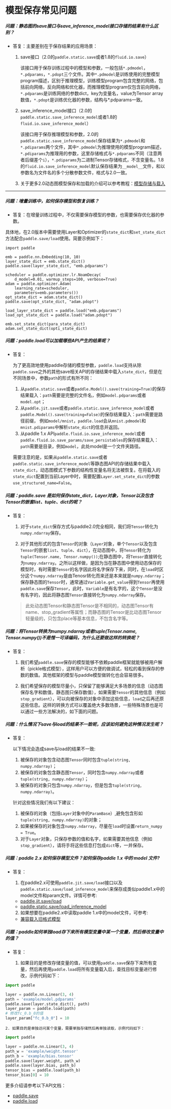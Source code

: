 # 模型保存常见问题


##### 问题：静态图的save接口与save_inference_model接口存储的结果有什么区别？

+ 答复：主要差别在于保存结果的应用场景：

  1. save接口（2.0的`paddle.static.save`或者1.8的`fluid.io.save`）

      该接口用于保存训练过程中的模型和参数，一般包括`*.pdmodel`，`*.pdparams`，`*.pdopt`三个文件。其中`*.pdmodel`是训练使用的完整模型program描述，区别于推理模型，训练模型program包含完整的网络，包括前向网络，反向网络和优化器，而推理模型program仅包含前向网络，`*.pdparams`是训练网络的参数dict，key为变量名，value为Tensor array数值，`*.pdopt`是训练优化器的参数，结构与*.pdparams一致。

  2. save_inference_model接口（2.0的`paddle.static.save_inference_model`或者1.8的`fluid.io.save_inference_model`）

      该接口用于保存推理模型和参数，2.0的`paddle.static.save_inference_model`保存结果为`*.pdmodel`和`*.pdiparams`两个文件，其中`*.pdmodel`为推理使用的模型program描述，`*.pdiparams`为推理用的参数，这里存储格式与`*.pdparams`不同（注意两者后缀差个`i`），`*.pdiparams`为二进制Tensor存储格式，不含变量名。1.8的`fluid.io.save_inference_model`默认保存结果为`__model__`文件，和以参数名为文件名的多个分散参数文件，格式与2.0一致。

  3. 关于更多2.0动态图模型保存和加载的介绍可以参考教程：[模型存储与载入](https://www.paddlepaddle.org.cn/documentation/docs/zh/guides/02_paddle2.0_develop/08_model_save_load_cn.html)

----------


##### 问题：增量训练中，如何保存模型和恢复训练？

+ 答复：在增量训练过程中，不仅需要保存模型的参数，也需要保存优化器的参数。

具体地，在2.0版本中需要使用Layer和Optimizer的`state_dict`和`set_state_dict`方法配合`paddle.save/load`使用。简要示例如下：

```
import paddle

emb = paddle.nn.Embedding(10, 10)
layer_state_dict = emb.state_dict()
paddle.save(layer_state_dict, "emb.pdparams")

scheduler = paddle.optimizer.lr.NoamDecay(
    d_model=0.01, warmup_steps=100, verbose=True)
adam = paddle.optimizer.Adam(
    learning_rate=scheduler,
    parameters=emb.parameters())
opt_state_dict = adam.state_dict()
paddle.save(opt_state_dict, "adam.pdopt")

load_layer_state_dict = paddle.load("emb.pdparams")
load_opt_state_dict = paddle.load("adam.pdopt")

emb.set_state_dict(para_state_dict)
adam.set_state_dict(opti_state_dict)
```

##### 问题：paddle.load可以加载哪些API产生的结果呢？
+ 答复：

  为了更高效地使用paddle存储的模型参数，`paddle.load`支持从除`paddle.save`之外的其他save相关API的存储结果中载入`state_dict`，但是在不同场景中，参数`path`的形式有所不同：
    1. 从`paddle.static.save`或者`paddle.Model().save(training=True)`的保存结果载入：`path`需要是完整的文件名，例如`model.pdparams`或者`model.opt`；
    2. 从`paddle.jit.save`或者`paddle.static.save_inference_model`或者`paddle.Model().save(training=False)`的保存结果载入：`path`需要是路径前缀， 例如`model/mnist`，`paddle.load`会从`mnist.pdmodel`和`mnist.pdiparams`中解析`state_dict`的信息并返回。
    3. 从paddle 1.x API`paddle.fluid.io.save_inference_model`或者`paddle.fluid.io.save_params/save_persistables`的保存结果载入：`path`需要是目录，例如`model`，此处model是一个文件夹路径。


  需要注意的是，如果从`paddle.static.save`或者`paddle.static.save_inference_model`等静态图API的存储结果中载入`state_dict`，动态图模式下参数的结构性变量名将无法被恢复。在将载入的`state_dict`配置到当前Layer中时，需要配置`Layer.set_state_dict`的参数`use_structured_name=False`。

##### 问题：paddle.save 是如何保存state_dict，Layer对象，Tensor以及包含Tensor的嵌套list、tuple、dict的呢？
+ 答复：
  1. 对于``state_dict``保存方式与paddle2.0完全相同，我们将``Tensor``转化为``numpy.ndarray``保存。

  2. 对于其他形式的包含``Tensor``的对象（``Layer``对象，单个``Tensor``以及包含``Tensor``的嵌套``list``、``tuple``、``dict``），在动态图中，将``Tensor``转化为``tuple(Tensor.name, Tensor.numpy())``;在静态图中，将``Tensor``直接转化为``numpy.ndarray``。之所以这样做，是因为当在静态图中使用动态保存的模型时，有时需要``Tensor``的名字因此将名字保存下来，同时，在``load``时区分这个``numpy.ndarray``是由Tenosr转化而来还是本来就是``numpy.ndarray``；保存静态图的``Tensor``时，通常通过``Variable.get_value``得到``Tensor``再使用``paddle.save``保存``Tensor``，此时，``Variable``是有名字的，这个``Tensor``是没有名字的，因此将静态图``Tensor``直接转化为``numpy.ndarray``保存。
    > 此处动态图Tensor和静态图Tensor是不相同的，动态图Tensor有name、stop_gradient等属性；而静态图的Tensor是比动态图Tensor轻量级的，只包含place等基本信息，不包含名字等。

##### 问题：将Tensor转换为numpy.ndarray或者tuple(Tensor.name, Tensor.numpy())不是惟一可译编码，为什么还要做这样的转换呢？
+ 答复：

  1. 我们希望``paddle.save``保存的模型能够不依赖paddle框架就能够被用户解析（pickle格式模型），这样用户可以方便的做调试，轻松的看到保存的参数的数值。其他框架的模型与paddle模型做转化也会容易很多。

  2. 我们希望保存的模型尽量小，只保留了能够满足大多场景的信息（动态图保存名字和数值，静态图只保存数值），如果需要``Tensor``的其他信息（例如``stop_gradient``），可以向被保存的对象中添加这些信息，``load``之后再还原这些信息。这样的转换方式可以覆盖绝大多数场景，一些特殊场景也是可以通过一些方法解决的，如下面的问题。

##### 问题：什么情况下save与load的结果不一致呢，应该如何避免这种情况发生呢？
+ 答复：

  以下情况会造成save与load的结果不一致:
    1. 被保存的对象包含动态图``Tensor``同时包含``tuple(string, numpy.ndarray)``；
    2. 被保存的对象包含静态图``Tensor``，同时包含``numpy.ndarray``或者``tuple(string, numpy.ndarray)``；
    3. 被保存的对象只包含``numpy.ndarray``，但是包含``tuple(string, numpy.ndarray)``。

  针对这些情况我们有以下建议：
    1. 被保存的对象（包括``Layer``对象中的``ParamBase``）,避免包含形如``tuple(string, numpy.ndarray)``的对象；
    2. 如果被保存的对象包含``numpy.ndarray``，尽量在``load``时设置``return_numpy = True``。
    3. 对于``Layer``对象，只保存参数的值和名字，如果需要其他信息（例如``stop_gradient``），请将手将这些信息打包成`dict`等，一并保存。

##### 问题：paddle 2.x 如何保存模型文件？如何保存paddle 1.x 中的 model 文件?
+ 答复：

    1. 在paddle2.x可使用``paddle.jit.save/load``接口以及``paddle.static.save/load_inference_model``来保存成类似paddle1.x中的model文件和param文件。详情可参考:
    - [paddle.jit.save/load](https://www.paddlepaddle.org.cn/documentation/docs/zh/guides/02_paddle2.0_develop/08_model_save_load_cn.html#dongtaitumoxing-canshubaocunzairu-xunliantuili)
    - [paddle.static.save/load_inference_model](https://www.paddlepaddle.org.cn/documentation/docs/zh/guides/02_paddle2.0_develop/08_model_save_load_cn.html#jingtaitumoxing-canshubaocunzairu-tuilibushu)
    2. 如果想要在paddle2.x中读取paddle 1.x中的model文件，可参考:
    - [兼容载入旧格式模型](https://www.paddlepaddle.org.cn/documentation/docs/zh/2.2rc/guides/01_paddle2.0_introduction/load_old_format_model.html#cn-guides-load-old-format-model)


##### 问题：paddle如何单独load存下来所有模型变量中某一个变量，然后修改变量中的值？
+ 答复：

    1. 如果目的是修改存储变量的值，可以使用``paddle.save``保存下来所有变量，然后再使用``paddle.load``将所有变量载入后，查找目标变量进行修改，示例代码如下：

```python
import paddle

layer = paddle.nn.Linear(3, 4)
path = 'example/model.pdparams'
paddle.save(layer.state_dict(), path)
layer_param = paddle.load(path)
# 修改fc_0.b_0的值
layer_param["fc_0.b_0"] = 10
```

    2. 如果目的是单独访问某个变量，需要单独存储然后再单独读取，示例代码如下：

```python
import paddle

layer = paddle.nn.Linear(3, 4)
path_w = 'example/weight.tensor'
path_b = 'example/bias.tensor'
paddle.save(layer.weight, path_w)
paddle.save(layer.bias, path_b)
tensor_bias = paddle.load(path_b)
tensor_bias[0] = 10
```

更多介绍请参考以下API文档：

- [paddle.save](https://www.paddlepaddle.org.cn/documentation/docs/zh/api/paddle/framework/io/save_cn.html)
- [paddle.load](https://www.paddlepaddle.org.cn/documentation/docs/zh/api/paddle/framework/io/load_cn.html)
